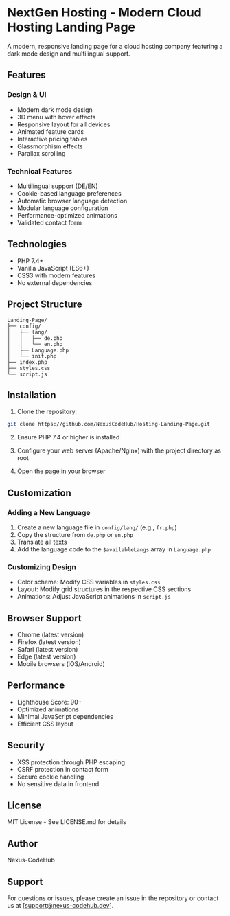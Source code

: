 # NextGen Hosting - Modern Cloud Hosting Landing Page

A modern, responsive landing page for a cloud hosting company featuring a dark mode design and multilingual support.

## Features

### Design & UI
- Modern dark mode design
- 3D menu with hover effects
- Responsive layout for all devices
- Animated feature cards
- Interactive pricing tables
- Glassmorphism effects
- Parallax scrolling

### Technical Features
- Multilingual support (DE/EN)
- Cookie-based language preferences
- Automatic browser language detection
- Modular language configuration
- Performance-optimized animations
- Validated contact form

## Technologies
- PHP 7.4+
- Vanilla JavaScript (ES6+)
- CSS3 with modern features
- No external dependencies

## Project Structure
```
Landing-Page/
├── config/
│   ├── lang/
│   │   ├── de.php
│   │   └── en.php
│   ├── Language.php
│   └── init.php
├── index.php
├── styles.css
└── script.js
```

## Installation

1. Clone the repository:
```bash
git clone https://github.com/NexusCodeHub/Hosting-Landing-Page.git
```

2. Ensure PHP 7.4 or higher is installed

3. Configure your web server (Apache/Nginx) with the project directory as root

4. Open the page in your browser

## Customization

### Adding a New Language
1. Create a new language file in `config/lang/` (e.g., `fr.php`)
2. Copy the structure from `de.php` or `en.php`
3. Translate all texts
4. Add the language code to the `$availableLangs` array in `Language.php`

### Customizing Design
- Color scheme: Modify CSS variables in `styles.css`
- Layout: Modify grid structures in the respective CSS sections
- Animations: Adjust JavaScript animations in `script.js`

## Browser Support
- Chrome (latest version)
- Firefox (latest version)
- Safari (latest version)
- Edge (latest version)
- Mobile browsers (iOS/Android)

## Performance
- Lighthouse Score: 90+
- Optimized animations
- Minimal JavaScript dependencies
- Efficient CSS layout

## Security
- XSS protection through PHP escaping
- CSRF protection in contact form
- Secure cookie handling
- No sensitive data in frontend

## License
MIT License - See LICENSE.md for details

## Author
Nexus-CodeHub

## Support
For questions or issues, please create an issue in the repository or contact us at [support@nexus-codehub.dev].
